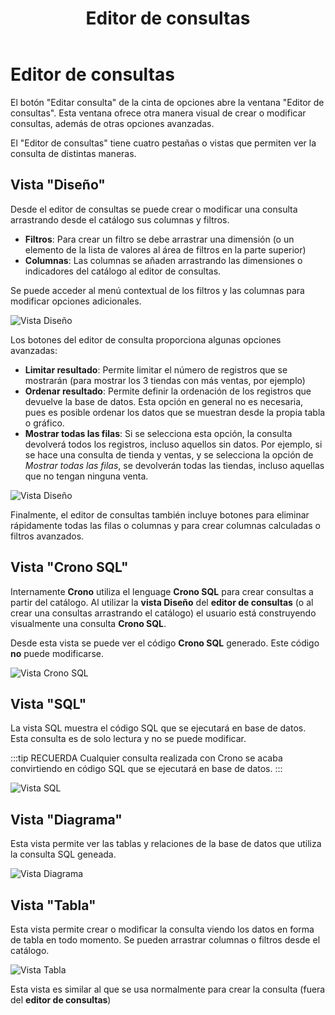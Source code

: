 ﻿---
title: Editor de consultas
sidebarDepth: 2
position: 110
Autogenerated: true
---

# Editor de consultas

El botón "Editar consulta" de la cinta de opciones abre la ventana "Editor de consultas". Esta ventana ofrece otra manera visual de crear o modificar consultas, además de otras opciones avanzadas.

El "Editor de consultas" tiene cuatro pestañas o vistas que permiten ver la consulta de distintas maneras.

## Vista "Diseño"

Desde el editor de consultas se puede crear o modificar una consulta arrastrando desde el catálogo sus columnas y filtros.

- **Filtros**: Para crear un filtro se debe arrastrar una dimensión (o un elemento de la lista de valores al área de filtros en la parte superior)
- **Columnas**: Las columnas se añaden arrastrando las dimensiones o indicadores del catálogo al editor de consultas.

Se puede acceder al menú contextual de los filtros y las columnas para modificar opciones adicionales.

![Vista Diseño](/images/analysis/EditorConsultaVistaDiseno.png)

Los botones del editor de consulta proporciona algunas opciones avanzadas:

- **Limitar resultado**: Permite limitar el número de registros que se mostrarán (para mostrar los 3 tiendas con más ventas, por ejemplo)
- **Ordenar resultado**: Permite definir la ordenación de los registros que devuelve la base de datos. Esta opción en general no es necesaria, pues es posible ordenar los datos que se muestran desde la propia tabla o gráfico.
- **Mostrar todas las filas**: Si se selecciona esta opción, la consulta devolverá todos los registros, incluso aquellos sin datos. Por ejemplo, si se hace una consulta de tienda y ventas, y se selecciona la opción de *Mostrar todas las filas*, se devolverán todas las tiendas, incluso aquellas que no tengan ninguna venta.

![Vista Diseño](/images/analysis/EditorConsultaBotones.png)

Finalmente, el editor de consultas también incluye botones para eliminar rápidamente todas las filas o columnas y para crear columnas calculadas o filtros avanzados.

## Vista "Crono SQL"

Internamente **Crono** utiliza el lenguage **Crono SQL** para crear consultas a partir del catálogo. Al utilizar la **vista Diseño** del **editor de consultas** (o al crear una consultas arrastrando el catálogo) el usuario está construyendo visualmente una consulta **Crono SQL**.

Desde esta vista se puede ver el código **Crono SQL** generado. Este código **no** puede modificarse.

![Vista Crono SQL](/images/analysis/EditorConsultaVistaCronoSql.png)


## Vista "SQL"

La vista SQL muestra el código SQL que se ejecutará en base de datos. Esta consulta es de solo lectura y no se puede modificar.

:::tip RECUERDA
Cualquier consulta realizada con Crono se acaba convirtiendo en código SQL que se ejecutará en base de datos.
:::

![Vista SQL](/images/analysis/EditorConsultaVistaSql.png)


## Vista "Diagrama"

Esta vista permite ver las tablas y relaciones de la base de datos que utiliza la consulta SQL geneada.


![Vista Diagrama](/images/analysis/EditorConsultaVistaDiagrama.png)



## Vista "Tabla"

Esta vista permite crear o modificar la consulta viendo los datos en forma de tabla en todo momento. Se pueden arrastrar columnas o filtros desde el catálogo. 

![Vista Tabla](/images/analysis/EditorConsultaVistaTabla.png)

Esta vista es similar al que se usa normalmente para crear la consulta (fuera del **editor de consultas**)
